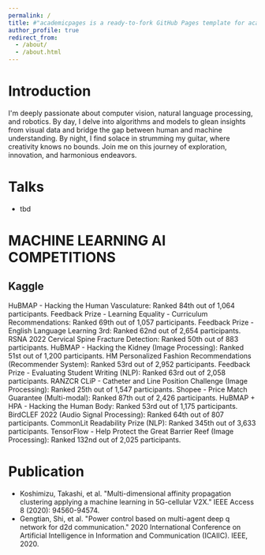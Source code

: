 ```yaml
---
permalink: /
title: #"academicpages is a ready-to-fork GitHub Pages template for academic personal websites"
author_profile: true
redirect_from: 
  - /about/
  - /about.html
---
```

# Introduction
I'm deeply passionate about computer vision, natural language processing, and robotics. By day, I delve into algorithms and models to glean insights from visual data and bridge the gap between human and machine understanding. By night, I find solace in strumming my guitar, where creativity knows no bounds. Join me on this journey of exploration, innovation, and harmonious endeavors.

# Talks
- tbd

# MACHINE LEARNING AI COMPETITIONS
## Kaggle
HuBMAP - Hacking the Human Vasculature: Ranked 84th out of 1,064 participants.
Feedback Prize - Learning Equality - Curriculum Recommendations: Ranked 69th out of 1,057 participants.
Feedback Prize - English Language Learning 3rd: Ranked 62nd out of 2,654 participants.
RSNA 2022 Cervical Spine Fracture Detection: Ranked 50th out of 883 participants.
HuBMAP - Hacking the Kidney (Image Processing): Ranked 51st out of 1,200 participants.
HM Personalized Fashion Recommendations (Recommender System): Ranked 53rd out of 2,952 participants.
Feedback Prize - Evaluating Student Writing (NLP): Ranked 63rd out of 2,058 participants.
RANZCR CLiP - Catheter and Line Position Challenge (Image Processing): Ranked 25th out of 1,547 participants.
Shopee - Price Match Guarantee (Multi-modal): Ranked 87th out of 2,426 participants.
HuBMAP + HPA - Hacking the Human Body: Ranked 53rd out of 1,175 participants.
BirdCLEF 2022 (Audio Signal Processing): Ranked 64th out of 807 participants.
CommonLit Readability Prize (NLP): Ranked 345th out of 3,633 participants.
TensorFlow - Help Protect the Great Barrier Reef (Image Processing): Ranked 132nd out of 2,025 participants.

# Publication
- Koshimizu, Takashi, et al. "Multi-dimensional affinity propagation clustering applying a machine learning in 5G-cellular V2X." IEEE Access 8 (2020): 94560-94574.
- Gengtian, Shi, et al. "Power control based on multi-agent deep q network for d2d communication." 2020 International Conference on Artificial Intelligence in Information and Communication (ICAIIC). IEEE, 2020.
